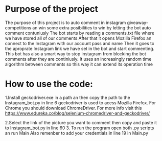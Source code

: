 # Purpose of the project 
The purpose of this project is to auto comment in instagram
giveaway-competitions an win some extra posibilities to win by letting
the bot auto comment contuniusly The bot starts by reading a
comments.txt file where we have stored all of our comments After that it
opens Mozilla Firefox an connect to the Instagram with our account pass
and name Then it goes to the aproprate Instagram link we have set in the
bot and start commenting. This bot has also a smart way to stop
instagram from blocking the bot comments after they are continiusly. It
uses an increasingly random time algorithm between comments so this way
it can extend its operation time

# How to use the code:

1.Install geckodriver.exe in a path an then copy the path to the
Instagram\_bot.py in line 6 geckodriver is used to acess Mozilla
Firefox. For Chrome you should download ChromeDriver. For more info
visit this
https://www.edureka.co/blog/selenium-chromedriver-and-geckodriver/

2.Select the link of the picture you want to comment then copy and paste
it to Instagram\_bot.py in line 60 3. To run the program open both .py
scripts an run Main Also remenber to add your credentials in line 19 in
Main.py
